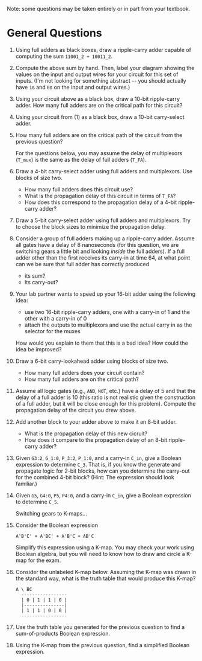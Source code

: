 Note: some questions may be taken entirely or in part from your textbook.

# General Questions

1. Using full adders as black boxes,
   draw a ripple-carry adder capable of computing the sum `11001_2 + 10011_2`.

2. Compute the above sum by hand.
   Then, label your diagram showing the values on the input and output wires for
   your circuit for this set of inputs.
   (I'm not looking for something abstract --
   you should actually have `1`s and `0`s on the input and output wires.)

3. Using your circuit above as a black box,
   draw a 10-bit ripple-carry adder.
   How many full adders are on the critical path for this circuit?

4. Using your circuit from (1) as a black box,
   draw a 10-bit carry-select adder.

5. How many full adders are on the critical path of the circuit from the
   previous question?

   For the questions below,
   you may assume the delay of multiplexors (`T_mux`) is the same as the delay
   of full adders (`T_FA`).

6. Draw a 4-bit carry-select adder using full adders and multiplexors.
   Use blocks of size two.
   * How many full adders does this circuit use?
   * What is the propagation delay of this circuit in terms of `T_FA`?
   * How does this correspond to the propagation delay of a 4-bit ripple-carry
     adder?

7. Draw a 5-bit carry-select adder using full adders and multiplexors.
   Try to choose the block sizes to minimize the propagation delay.

8. Consider a group of full adders making up a ripple-carry adder.
   Assume all gates have a delay of 8 nanoseconds
   (for this question,
   we are switching gears a little bit and looking *inside* the full adders).
   If a full adder other than the first receives its carry-in at time 64,
   at what point can we be sure that full adder has correctly produced
   * its sum?
   * its carry-out?

9. Your lab partner wants to speed up your 16-bit adder using the following
   idea:
   * use two 16-bit ripple-carry adders,
     one with a carry-in of 1 and the other with a carry-in of 0
   * attach the outputs to multiplexors and use the actual carry in as the
     selector for the muxes

   How would you explain to them that this is a bad idea?
   How could the idea be improved?

10. Draw a 6-bit carry-lookahead adder using blocks of size two.
    * How many full adders does your circuit contain?
    * How many full adders are on the critical path?

11. Assume all logic gates (e.g., `AND`, `NOT`, etc.) have a delay of 5
    and that the delay of a full adder is 10
    (this ratio is not realistic given the construction of a full adder,
    but it will be close enough for this problem).
    Compute the propagation delay of the circuit you drew above.

12. Add another block to your adder above to make it an 8-bit adder.
    * What is the propagation delay of this new cicruit?
    * How does it compare to the propagation delay of an 8-bit ripple-carry
      adder?

13. Given `G3:2`, `G_1:0`, `P_3:2`, `P_1:0`, and a carry-in `C_in`,
    give a Boolean expression to determine `C_3`.
    That is, if you know the generate and propagate logic for 2-bit blocks,
    how can you determine the carry-out for the combined 4-bit block?
    (Hint: The expression should look familiar.)

14. Given `G5`, `G4:0`, `P5`, `P4:0`, and a carry-in `C_in`,
    give a Boolean expression to determine `C_5`.

    Switching gears to K-maps...

15. Consider the Boolean expression
    ```
    A'B'C' + A'BC' + A'B'C + AB'C
    ```
    Simplify this expression using a K-map.
    You may check your work using Boolean algebra,
    but you will need to know how to draw and circle a K-map for the exam.

16. Consider the unlabeled K-map below.
    Assuming the K-map was drawn in the standard way,
    what is the truth table that would produce this K-map?
    ```
    A \ BC
      -----------------
      | 0 | 1 | 1 | 0 |
      |---------------|
      | 1 | 1 | 0 | 0 |
      -----------------
    ```

17. Use the truth table you generated for the previous question to find a
    sum-of-products Boolean expression.

18. Using the K-map from the previous question,
    find a simplified Boolean expression.
